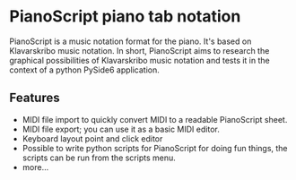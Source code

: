 # PianoScript piano tab notation
PianoScript is a music notation format for the piano. It's based on Klavarskribo music notation. In short, PianoScript aims to research the graphical possibilities of Klavarskribo music notation and tests it in the context of a python PySide6 application.

## Features
- MIDI file import to quickly convert MIDI to a readable PianoScript sheet.
- MIDI file export; you can use it as a basic MIDI editor.
- Keyboard layout point and click editor
- Possible to write python scripts for PianoScript for doing fun things, the scripts can be run from the scripts menu.
- more...
